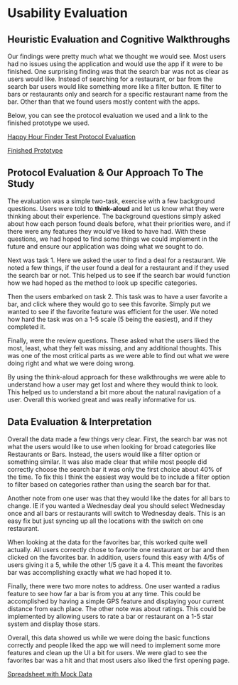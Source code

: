# Usability Evaluation

## Heuristic Evaluation and Cognitive Walkthroughs

Our findings were pretty much what we thought we would see. Most users had no issues using the application and would use the app if it were to be finished. One surprising finding was that the search bar was not as clear as users would like. Instead of searching for a restaurant, or bar from the search bar users would like something more like a filter button. IE filter to bars or restaurants only and search for a specific restaurant name from the bar. Other than that we found users mostly content with the apps.

Below, you can see the protocol evaluation we used and a link to the finished prototype we used.

[Happy Hour Finder Test Protocol Evaluation](https://github.com/UsabilityEngineering/Happy-Hour-Finder/files/8702401/Happy.Hour.Finder.Test.Protocol.Evaluation.pdf)

[Finished Prototype](https://xd.adobe.com/view/ca625da5-00e5-4232-9c01-4a47892d0320-9f31/)

## Protocol Evaluation & Our Approach To The Study

The evaluation was a simple two-task, exercise with a few background questions. Users were told to **think-aloud** and let us know what they were thinking about their experience. The background questions simply asked about how each person found deals before, what their priorities were, and if there were any features they would've liked to have had. With these questions, we had hoped to find some things we could implement in the future and ensure our application was doing what we sought to do.

Next was task 1. Here we asked the user to find a deal for a restaurant. We noted a few things, if the user found a deal for a restaurant and if they used the search bar or not. This helped us to see if the search bar would function how we had hoped as the method to look up specific categories.

Then the users embarked on task 2. This task was to have a user favorite a bar, and click where they would go to see this favorite. Simply put we wanted to see if the favorite feature was efficient for the user. We noted how hard the task was on a 1-5 scale (5 being the easiest), and if they completed it.

Finally, were the review questions. These asked what the users liked the most, least, what they felt was missing, and any additional thoughts. This was one of the most critical parts as we were able to find out what we were doing right and what we were doing wrong.

By using the think-aloud approach for these walkthroughs we were able to understand how a user may get lost and where they would think to look. This helped us to understand a bit more about the natural navigation of a user. Overall this worked great and was really informative for us.

## Data Evaluation & Interpretation

Overall the data made a few things very clear. First, the search bar was not what the users would like to use when looking for broad categories like Restaurants or Bars. Instead, the users would like a filter option or something similar. It was also made clear that while most people did correctly choose the search bar it was only the first choice about 40% of the time. To fix this I think the easiest way would be to include a filter option to filter based on categories rather than using the search bar for that.

Another note from one user was that they would like the dates for all bars to change. IE if you wanted a Wednesday deal you should select Wednesday once and all bars or restaurants will switch to Wednesday deals. This is an easy fix but just syncing up all the locations with the switch on one restaurant.

When looking at the data for the favorites bar, this worked quite well actually. All users correctly chose to favorite one restaurant or bar and then clicked on the favorites bar. In addition, users found this easy with 4/5s of users giving it a 5, while the other 1/5 gave it a 4. This meant the favorites bar was accomplishing exactly what we had hoped it to.

Finally, there were two more notes to address. One user wanted a radius feature to see how far a bar is from you at any time. This could be accomplished by having a simple GPS feature and displaying your current distance from each place. The other note was about ratings. This could be implemented by allowing users to rate a bar or restaurant on a 1-5 star system and display those stars.

Overall, this data showed us while we were doing the basic functions correctly and people liked the app we will need to implement some more features and clean up the UI a bit for users. We were glad to see the favorites bar was a hit and that most users also liked the first opening page.

[Spreadsheet with Mock Data](https://docs.google.com/spreadsheets/d/162ldjJ4pNACvi8s2MdAdCHGRyZzpOUj5xQKr1LthHtQ/edit?usp=sharing)
